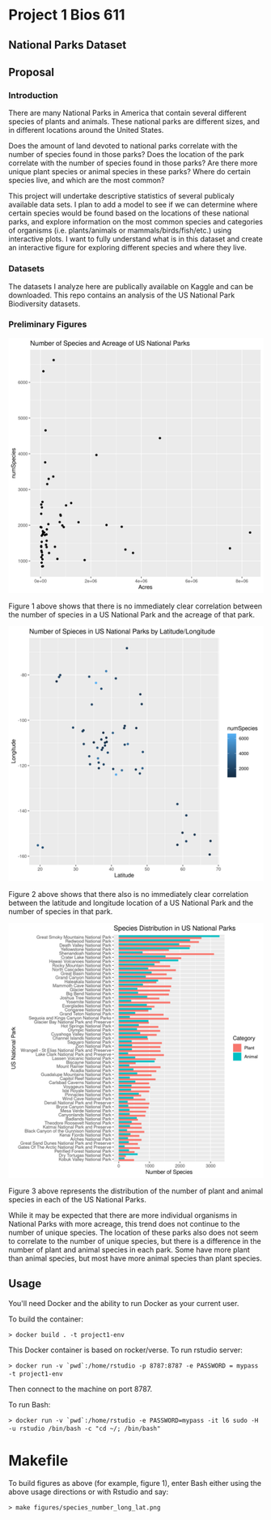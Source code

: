 Project 1 Bios 611
==================
National Parks Dataset
----------------------

Proposal
--------

### Introduction

There are many National Parks in America that contain several different species of plants and animals. These national parks are different sizes, and in different locations around the United States.

Does the amount of land devoted to national parks correlate with the number of species found in those parks? Does the location of the park correlate with the number of species found in those parks? Are there more unique plant species or animal species in these parks? Where do certain species live, and which are the most common?

This project will undertake descriptive statistics of several publicaly available data sets. I plan to add a model to see if we can determine where certain species would be found based on the locations of these national parks, and explore information on the most common species and categories of organisms (i.e. plants/animals or mammals/birds/fish/etc.) using interactive plots. I want to fully understand what is in this dataset and create an interactive figure for exploring different species and where they live. 

### Datasets

The datasets I analyze here are publically available on Kaggle and can be downloaded. 
This repo contains an analysis of the US National Park Biodiversity datasets.

### Preliminary Figures

![](assets/species_acreage.png)

Figure 1 above shows that there is no immediately clear correlation between the number of species in a US National Park and the acreage of that park.


![](assets/species_number_long_lat.png)

Figure 2 above shows that there also is no immediately clear correlation between the latitude and longitude location of a US National Park and the number of species in that park.

![](assets/species_plant_animal_rank.png)

Figure 3 above represents the distribution of the number of plant and animal species in each of the US National Parks. 

While it may be expected that there are more individual organisms in National Parks with more acreage, this trend does not continue to the number of unique species. The location of these parks also does not seem to correlate to the number of unique species, but there is a difference in the number of plant and animal species in each park. Some have more plant than animal species, but most have more animal species than plant species.

Usage
-----

You'll need Docker and the ability to run Docker as your current user. 

To build the container:
    
    > docker build . -t project1-env

This Docker container is based on rocker/verse. To run rstudio server:
    
    > docker run -v `pwd`:/home/rstudio -p 8787:8787 -e PASSWORD = mypass -t project1-env

Then connect to the machine on port 8787.

To run Bash:
    
    > docker run -v `pwd`:/home/rstudio -e PASSWORD=mypass -it l6 sudo -H -u rstudio /bin/bash -c "cd ~/; /bin/bash"


Makefile
========
To build figures as above (for example, figure 1), enter Bash either using the above usage directions or with Rstudio and say:
    
    > make figures/species_number_long_lat.png
